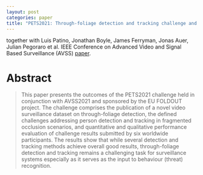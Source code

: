 ```yaml
---
layout: post
categories: paper
title: "PETS2021: Through-foliage detection and tracking challenge and evaluation"
---
```


together with Luis Patino, Jonathan Boyle, James Ferryman, Jonas Auer, Julian Pegoraro et al. IEEE Conference on Advanced Video and Signal Based Surveillance (AVSS) [paper](https://doi.org/10.1109/AVSS52988.2021.9663837).

# Abstract
> This paper presents the outcomes of the PETS2021 challenge held in conjunction with AVSS2021 and sponsored by the EU FOLDOUT project. The challenge comprises the publication of a novel video surveillance dataset on through-foliage detection, the defined challenges addressing person detection and tracking in fragmented occlusion scenarios, and quantitative and qualitative performance evaluation of challenge results submitted by six worldwide participants. The results show that while several detection and tracking methods achieve overall good results, through-foliage detection and tracking remains a challenging task for surveillance systems especially as it serves as the input to behaviour (threat) recognition.
